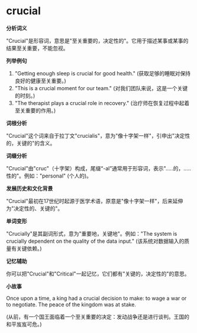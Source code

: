 # crucial

**分析词义**

  

"Crucial"是形容词，意思是"至关重要的，决定性的"。它用于描述某事或某事的结果至关重要，不能忽视。

  

**列举例句**

  

1.  "Getting enough sleep is crucial for good health." (获取足够的睡眠对保持良好的健康至关重要。)
2.  "This is a crucial moment for our team." (对我们团队来说，这是一个关键的时刻。)
3.  "The therapist plays a crucial role in recovery." (治疗师在恢复过程中起着至关重要的作用。)

  

**词根分析**

  

"Crucial"这个词来自于拉丁文"crucialis"，意为"像十字架一样"，引申出"决定性的，关键的"的含义。

  

**词缀分析**

  

"Crucial"由"cruc"（十字架）构成，尾缀“-al”通常用于形容词，表示".....的，.....性的"。例如："personal" (个人的)。

  

**发展历史和文化背景**

  

"Crucial"最初在17世纪时起源于医学术语，原意是"像十字架一样"，后来延伸为"决定性的、关键的"。

  

**单词变形**

  

"Crucially"是其副词形式，意为"重要地，关键地"。例如："The system is crucially dependent on the quality of the data input." (该系统对数据输入的质量有关键依赖。)

  

**记忆辅助**

  

你可以把"Crucial"和"Critical"一起记忆，它们都有"关键的，决定性的"的意思。

  

**小故事**

  

Once upon a time, a king had a crucial decision to make: to wage a war or to negotiate. The peace of the kingdom was at stake.

  

(从前，有一个国王面临着一个至关重要的决定：发动战争还是进行谈判。王国的和平岌岌可危。)
